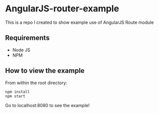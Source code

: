 # AngularJS-router-example
This is a repo I created to show example use of AngularJS Route module

## Requirements
* Node JS
* NPM

## How to view the example
From within the root directory:
```
npm install
npm start
```

Go to localhost:8080 to see the example!
